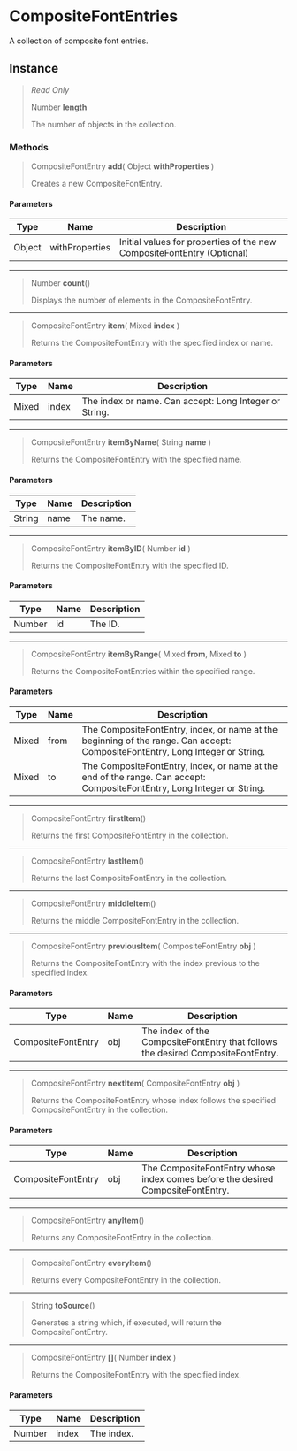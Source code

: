 # CompositeFontEntries
A collection of composite font entries.

## Instance
> *Read Only* 
> 
> Number **length** 
>
> The number of objects in the collection.

### Methods
> CompositeFontEntry **add**( Object **withProperties** )
> 
> Creates a new CompositeFontEntry.
#### Parameters
| Type | Name | Description |
|---|---|---|
| Object | withProperties | Initial values for properties of the new CompositeFontEntry (Optional) |

*** 
> Number **count**()
> 
> Displays the number of elements in the CompositeFontEntry.
*** 
> CompositeFontEntry **item**( Mixed **index** )
> 
> Returns the CompositeFontEntry with the specified index or name.
#### Parameters
| Type | Name | Description |
|---|---|---|
| Mixed | index | The index or name. Can accept: Long Integer or String. |

*** 
> CompositeFontEntry **itemByName**( String **name** )
> 
> Returns the CompositeFontEntry with the specified name.
#### Parameters
| Type | Name | Description |
|---|---|---|
| String | name | The name. |

*** 
> CompositeFontEntry **itemByID**( Number **id** )
> 
> Returns the CompositeFontEntry with the specified ID.
#### Parameters
| Type | Name | Description |
|---|---|---|
| Number | id | The ID. |

*** 
> CompositeFontEntry **itemByRange**( Mixed **from**, Mixed **to** )
> 
> Returns the CompositeFontEntries within the specified range.
#### Parameters
| Type | Name | Description |
|---|---|---|
| Mixed | from | The CompositeFontEntry, index, or name at the beginning of the range. Can accept: CompositeFontEntry, Long Integer or String. |
| Mixed | to | The CompositeFontEntry, index, or name at the end of the range. Can accept: CompositeFontEntry, Long Integer or String. |

*** 
> CompositeFontEntry **firstItem**()
> 
> Returns the first CompositeFontEntry in the collection.
*** 
> CompositeFontEntry **lastItem**()
> 
> Returns the last CompositeFontEntry in the collection.
*** 
> CompositeFontEntry **middleItem**()
> 
> Returns the middle CompositeFontEntry in the collection.
*** 
> CompositeFontEntry **previousItem**( CompositeFontEntry **obj** )
> 
> Returns the CompositeFontEntry with the index previous to the specified index.
#### Parameters
| Type | Name | Description |
|---|---|---|
| CompositeFontEntry | obj | The index of the CompositeFontEntry that follows the desired CompositeFontEntry. |

*** 
> CompositeFontEntry **nextItem**( CompositeFontEntry **obj** )
> 
> Returns the CompositeFontEntry whose index follows the specified CompositeFontEntry in the collection.
#### Parameters
| Type | Name | Description |
|---|---|---|
| CompositeFontEntry | obj | The CompositeFontEntry whose index comes before the desired CompositeFontEntry. |

*** 
> CompositeFontEntry **anyItem**()
> 
> Returns any CompositeFontEntry in the collection.
*** 
> CompositeFontEntry **everyItem**()
> 
> Returns every CompositeFontEntry in the collection.
*** 
> String **toSource**()
> 
> Generates a string which, if executed, will return the CompositeFontEntry.
*** 
> CompositeFontEntry **[]**( Number **index** )
> 
> Returns the CompositeFontEntry with the specified index.
#### Parameters
| Type | Name | Description |
|---|---|---|
| Number | index | The index. |


